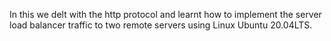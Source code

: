 In this we delt with the http protocol and learnt
how to implement the server load balancer traffic
to two remote servers using Linux Ubuntu 20.04LTS.
